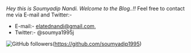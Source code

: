 *Hey this is Soumyadip Nandi. Welcome to the Blog..!!* 
Feel free to contact me via E-mail and Twitter:- 
- E-mail:- elatednandi@gmail.com, 
- Twitter:- @soumya1995j

![GitHub followers](https://img.shields.io/github/followers/espadrine?label=Follow&style=social)(https://github.com/soumyadip1995)
 
 
